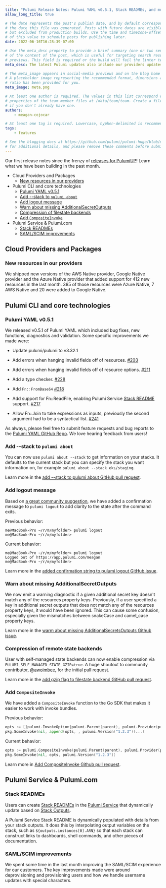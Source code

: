 ```yaml
---
title: "Pulumi Release Notes: Pulumi YAML v0.5.1, Stack READMEs, and much more!"
allow_long_title: true

# The date represents the post's publish date, and by default corresponds with
# the date this file was generated. Posts with future dates are visible in development,
# but excluded from production builds. Use the time and timezone-offset portions of
# of this value to schedule posts for publishing later.
date: 2022-06-16T16:28:39-07:00

# Use the meta_desc property to provide a brief summary (one or two sentences)
# of the content of the post, which is useful for targeting search results or social-media
# previews. This field is required or the build will fail the linter test.
meta_desc: The latest Pulumi updates also include our providers updates, warn about missing AdditionalSecretsOutputs, compression of filestate backends, and more.

# The meta_image appears in social-media previews and on the blog home page.
# A placeholder image representing the recommended format, dimensions and aspect
# ratio has been provided for you.
meta_image: meta.png

# At least one author is required. The values in this list correspond with the `id`
# properties of the team member files at /data/team/team. Create a file for yourself
# if you don't already have one.
authors:
    - meagan-cojocar

# At least one tag is required. Lowercase, hyphen-delimited is recommended.
tags:
    - features

# See the blogging docs at https://github.com/pulumi/pulumi-hugo/blob/master/BLOGGING.md.
# for additional details, and please remove these comments before submitting for review.
---
```


Our first release notes since the frenzy of [releases for PulumiUP](/blog/pulumi-universal-iac)! Learn what we have been building in the past month.

 <!--more-->
- Cloud Providers and Packages
  - [New resources in our providers](#new-resources-in-our-providers)
- Pulumi CLI and core technologies
  - [Pulumi YAML v0.5.1](#pulumi-yaml-v051)
  - [Add --stack to `pulumi about`](#add---stack-to-pulumi-about)
  - [Add logout message](#add-logout-message)
  - [Warn about missing AdditionalSecretOutputs](#warn-about-missing-additionalsecretoutputs)
  - [Compression of filestate backends](#compression-of-filestate-backends)
  - [Add `CompositeInvoke`](#add-compositeinvoke)
- Pulumi Service & Pulumi.com
  - [Stack READMEs](#stack-readmes)
  - [SAML/SCIM improvements](#samlscim-improvements)

## Cloud Providers and Packages

### New resources in our providers

We shipped new versions of the AWS Native provider, Google Native provider and the Azure Native provider that added support for 412 new resources in the last month. 385 of those resources were Azure Native, 7 AWS Native and 20 were added to Google Native.

## Pulumi CLI and core technologies

### Pulumi YAML v0.5.1

We released v0.5.1 of Pulumi YAML which included bug fixes, new functions, diagnostics and validation. Some specific improvements we made were:

- Update pulumi/pulumi to v3.32.1

- Add errors when hanging invalid fields off of resources.
  [#203](https://github.com/pulumi/pulumi-yaml/pull/203)

- Add errors when hanging invalid fields off of resource options.
  [#211](https://github.com/pulumi/pulumi-yaml/pull/211)

- Add a type checker.
  [#228](https://github.com/pulumi/pulumi-yaml/pull/228)

- Add `Fn::FromBase64`
  [#218](https://github.com/pulumi/pulumi-yaml/pull/218)

- Add support for Fn::ReadFile, enabling Pulumi Service [Stack README](https://www.pulumi.com/blog/stack-readme/) support.
  [#217](https://github.com/pulumi/pulumi-yaml/pull/217)

- Allow Fn::Join to take expressions as inputs, previously the second argument had to be a syntactical list.
  [#241](https://github.com/pulumi/pulumi-yaml/pull/241)

As always, please feel free to submit feature requests and bug reports to the [Pulumi YAML GitHub Repo](https://github.com/pulumi/pulumi-yaml). We love hearing feedback from users!

### Add --stack to `pulumi about`

You can now use `pulumi about --stack` to get information on your stacks. It defaults to the current stack but you can specify the stack you want information on, for example `pulumi about --stack eks/staging`.

Learn more in the [add --stack to pulumi about GitHub pull request](https://github.com/pulumi/pulumi/pull/9518).

### Add logout message

Based on [a great community suggestion](https://github.com/pulumi/pulumi/issues/9450), we have added a confirmation message to `pulumi logout` to add clarity to the state after the command exits.

Previous behavior:

```
me@MacBook-Pro ~/r/m/myfolder> pulumi logout
me@MacBook-Pro ~/r/m/myfolder>
```

Current behavior:

```
me@MacBook-Pro ~/r/m/myfolder> pulumi logout
Logged out of https://app.pulumi.com/meagan
me@MacBook-Pro ~/r/m/myfolder>
```

Learn more in the [added confirmation string to pulumi logout GitHub issue](https://github.com/pulumi/pulumi/pull/9641).

### Warn about missing AdditionalSecretOutputs

We now emit a warning diagnostic if a given additional secret key doesn't match any of the resources property keys.
Previously, if a user specified a key in additional secret outputs that does not match any of the resources property keys, it would have been ignored. This can cause some confusion, especially given the mismatches between snakeCase and camel_case property keys.

Learn more in the [warm about missing AdditionalSecretsOutputs Github issue](https://github.com/pulumi/pulumi/issues/4265).

### Compression of remote state backends

User with self-managed state backends can now enable compression via `PULUMI_SELF_MANAGED_STATE_GZIP=true`. A huge shoutout to community contributor, [@awoimbee](https://github.com/awoimbee), for the initial pull request.

Learn more in the [add gzip flag to filestate backend GitHub pull request](https://github.com/pulumi/pulumi/pull/9610).

### Add `CompositeInvoke`

We have added a `CompositeInvoke` function to the Go SDK that makes it easier to work with invoke bundles.

Previous behavior:

```go
opts := []pulumi.InvokeOption{pulumi.Parent(parent), pulumi.Provider(provider)}
pkg.SomeInvoke(nil, append(opts, , pulumi.Version("1.2.3"))...)
```

Current behavior:

```go
opts := pulumi.CompositeInvoke(pulumi.Parent(parent), pulumi.Provider(provider))
pkg.SomeInvoke(nil, opts, pulumi.Version("1.2.3"))
```

Learn more in [Add CompositeInvoke Github pull request](https://github.com/pulumi/pulumi/pull/9752).

## Pulumi Service & Pulumi.com

### Stack READMEs

Users can create [Stack READMEs](https://www.pulumi.com/docs/intro/pulumi-service/projects-and-stacks/#stack-readme) in the [Pulumi Service](https://app.pulumi.com) that dynamically update based on [Stack Outputs](https://www.pulumi.com/learn/building-with-pulumi/stack-outputs).

A Pulumi Service Stack README is dynamically populated with details from your stack outputs. It does this by interpolating output variables on the stack, such as `${outputs.instances[0].ARN}` so that each stack can construct links to dashboards, shell commands, and other pieces of documentation.

### SAML/SCIM improvements

We spent some time in the last month improving the SAML/SCIM experience for our customers. The key improvements made were around deprovisioning and provisioning users and how we handle username updates with special characters.

